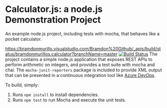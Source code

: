 Calculator.js: a node.js Demonstration Project
==============================================
An example node.js project, including tests with mocha, that behaves like
a pocket calculator.

https://bramdonmurillo.visualstudio.com/Bramdon%20Github/_apis/build/status/bramdonmurillos.calculator?branchName=master
[![Build Status](https://bramdonmurillo.visualstudio.com/Bramdon%20Github/_apis/build/status/bramdonmurillos.calculator?branchName=master)](https://bramdonmurillo.visualstudio.com/Bramdon%20Github/_build/latest?definitionId=5&branchName=master)
The project contains a simple node.js application that exposes REST APIs
to perform arithmetic on integers, and provides a test suite with mocha
and chai.  The `mocha-junit-reporters` package is included to provide XML
output that can be presented in a continuous integration tool like
[Azure DevOps](https://azure.com/devops).

To build, simply:

1. Runs `npm install` to install dependencies.
2. Runs `npm test` to run Mocha and execute the unit tests.

